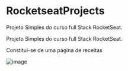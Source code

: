# RocketseatProjects

Projeto Simples do curso full Stack RocketSeat.


Projeto Simples do curso full Stack RocketSeat.

Constitui-se de uma página de receitas


![image](https://github.com/hexnz/RocketseatProjects/assets/75985161/8e00e98b-8cfa-45a7-8ee0-92cf1f029f8d)
